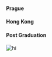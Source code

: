 #### Prague

#### Hong Kong

#### Post Graduation

<img src="home/travel/IMG_9728.PNG" alt="hi" class="inline"/>
